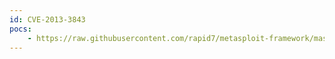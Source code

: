 ```yaml
---
id: CVE-2013-3843
pocs:
    - https://raw.githubusercontent.com/rapid7/metasploit-framework/master/modules/auxiliary/dos/http/monkey_headers.rb
---
```

